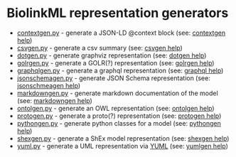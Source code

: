 # BiolinkML representation generators

* [contextgen.py]() - generate a JSON-LD @context block (see: [contextgen help](../../tests/test_scripts/output/gencontext/help))
* [csvgen.py]() - generate a csv summary (see: [csvgen help](../../tests/test_scripts/output/gencsv/help))
* [dotgen.py]() - generate graphviz representation (see: [dotgen help](../../tests/test_scripts/output/gengraphviz/help))
* [golrgen.py]() - generate a GOLR(?) representation (see: [golrgen help](../../tests/test_scripts/output/genglor/help))
* [graphqlgen.py]() - generate a graphql representation (see: [graphql help](../../tests/test_scripts/output/gengraphql/help))
* [jsonschemagen.py]() - generate JSON Schema representation (see: [jsonschmeagen help](../../tests/test_scripts/output/genjsonschema/help))
* [markdowngen.py]() - generate markdown documentation of the model (see: [markdowngen help](../../tests/test_scripts/output/genmarkdown/help))
* [ontolgen.py]() - generate an OWL representation (see: [ontolgen help](../../tests/test_scripts/output/genowl/help))
* [protogen.py]() - generate a proto(?) representation (see: [protogen help](../../tests/test_scripts/output/genproto/help))
* [pythongen.py]() - generate python classes for a model (see: [pythongen help](../../tests/test_scripts/output/genpython/help))
* [shexgen.py]() - generate a ShEx model representation (see: [shexgen help](../../tests/test_scripts/output/genshex/help))
* [yuml.py]() - generate a UML representation via [YUML](https://yuml.me/) (see: [yumlgen help](../../tests/test_scripts/output/genuml/help))





